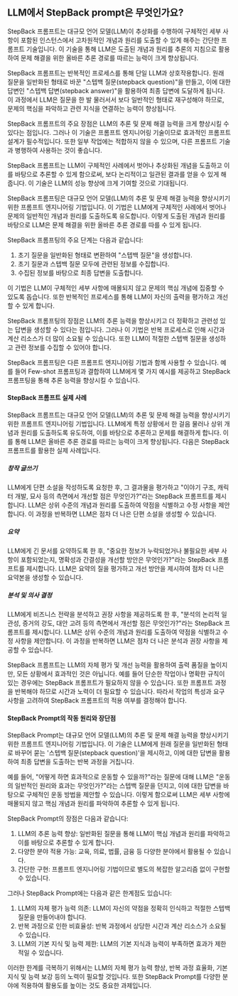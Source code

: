 ## LLM에서 StepBack prompt은 무엇인가요?


StepBack 프롬프트는 대규모 언어 모델(LLM)이 추상화를 수행하여 구체적인 세부 사항이 포함된 인스턴스에서 고차원적인 개념과 원리를 도출할 수 있게 해주는 간단한 프롬프트 기술입니다. 이 기술을 통해 LLM은 도출된 개념과 원리를 추론의 지침으로 활용하여 문제 해결을 위한 올바른 추론 경로를 따르는 능력이 크게 향상됩니다.

StepBack 프롬프트는 반복적인 프로세스를 통해 단일 LLM과 상호작용합니다. 원래 질문을 일반화된 형태로 바꾼 "스텝백 질문(stepback question)"을 만들고, 이에 대한 답변인 "스텝백 답변(stepback answer)"을 활용하여 최종 답변에 도달하게 됩니다. 이 과정에서 LLM은 질문을 한 발 물러서서 보다 일반적인 형태로 재구성해야 하므로, 문제의 핵심을 파악하고 관련 지식을 연결하는 능력이 향상됩니다.

StepBack 프롬프트의 주요 장점은 LLM의 추론 및 문제 해결 능력을 크게 향상시킬 수 있다는 점입니다. 그러나 이 기술은 프롬프트 엔지니어링 기술이므로 효과적인 프롬프트 설계가 필수적입니다. 또한 일부 작업에는 적합하지 않을 수 있으며, 다른 프롬프트 기술과 병행하여 사용하는 것이 좋습니다.

StepBack 프롬프트는 LLM이 구체적인 사례에서 벗어나 추상화된 개념을 도출하고 이를 바탕으로 추론할 수 있게 함으로써, 보다 논리적이고 일관된 결과를 얻을 수 있게 해줍니다. 이 기술은 LLM의 성능 향상에 크게 기여할 것으로 기대됩니다.



StepBack 프롬프팅은 대규모 언어 모델(LLM)의 추론 및 문제 해결 능력을 향상시키기 위한 프롬프트 엔지니어링 기법입니다. 이 기법은 LLM에게 구체적인 사례에서 벗어나 문제의 일반적인 개념과 원리를 도출하도록 유도합니다. 이렇게 도출된 개념과 원리를 바탕으로 LLM은 문제 해결을 위한 올바른 추론 경로를 따를 수 있게 됩니다.

StepBack 프롬프팅의 주요 단계는 다음과 같습니다:

1. 초기 질문을 일반화된 형태로 변환하여 "스텝백 질문"을 생성합니다.
2. 초기 질문과 스텝백 질문 모두에 관련된 정보를 수집합니다.
3. 수집된 정보를 바탕으로 최종 답변을 도출합니다.

이 기법은 LLM이 구체적인 세부 사항에 매몰되지 않고 문제의 핵심 개념에 집중할 수 있도록 돕습니다. 또한 반복적인 프로세스를 통해 LLM이 자신의 출력을 평가하고 개선할 수 있게 합니다.

StepBack 프롬프팅의 장점은 LLM의 추론 능력을 향상시키고 더 정확하고 관련성 있는 답변을 생성할 수 있다는 점입니다. 그러나 이 기법은 반복 프로세스로 인해 시간과 계산 리소스가 더 많이 소요될 수 있습니다. 또한 LLM이 적절한 스텝백 질문을 생성하고 관련 정보를 수집할 수 있어야 합니다.

StepBack 프롬프팅은 다른 프롬프트 엔지니어링 기법과 함께 사용할 수 있습니다. 예를 들어 Few-shot 프롬프팅과 결합하여 LLM에게 몇 가지 예시를 제공하고 StepBack 프롬프팅을 통해 추론 능력을 향상시킬 수 있습니다.


#### StepBack 프롬프트 실제 사례

StepBack 프롬프트는 대규모 언어 모델(LLM)의 추론 및 문제 해결 능력을 향상시키기 위한 프롬프트 엔지니어링 기법입니다. LLM에게 특정 상황에서 한 걸음 물러나 상위 개념과 원리를 도출하도록 유도하여, 이를 바탕으로 추론하고 문제를 해결하게 합니다. 이를 통해 LLM은 올바른 추론 경로를 따르는 능력이 크게 향상됩니다. 다음은 StepBack 프롬프트를 활용한 실제 사례입니다.

##### 창작 글쓰기
LLM에게 단편 소설을 작성하도록 요청한 후, 그 결과물을 평가하고 "이야기 구조, 캐릭터 개발, 묘사 등의 측면에서 개선할 점은 무엇인가?"라는 StepBack 프롬프트를 제시합니다. LLM은 상위 수준의 개념과 원리를 도출하여 약점을 식별하고 수정 사항을 제안합니다. 이 과정을 반복하면 LLM은 점차 더 나은 단편 소설을 생성할 수 있습니다.

##### 요약
LLM에게 긴 문서를 요약하도록 한 후, "중요한 정보가 누락되었거나 불필요한 세부 사항이 포함되었는지, 명확성과 간결성을 개선할 방안은 무엇인가?"라는 StepBack 프롬프트를 제시합니다. LLM은 요약의 질을 평가하고 개선 방안을 제시하여 점차 더 나은 요약본을 생성할 수 있습니다.

##### 분석 및 의사 결정
LLM에게 비즈니스 전략을 분석하고 권장 사항을 제공하도록 한 후, "분석의 논리적 일관성, 증거의 강도, 대안 고려 등의 측면에서 개선할 점은 무엇인가?"라는 StepBack 프롬프트를 제시합니다. LLM은 상위 수준의 개념과 원리를 도출하여 약점을 식별하고 수정 사항을 제안합니다. 이 과정을 반복하면 LLM은 점차 더 나은 분석과 권장 사항을 제공할 수 있습니다.

StepBack 프롬프트는 LLM의 자체 평가 및 개선 능력을 활용하여 출력 품질을 높이지만, 모든 상황에서 효과적인 것은 아닙니다. 예를 들어 단순한 작업이나 명확한 규칙이 있는 경우에는 StepBack 프롬프트가 필요하지 않을 수 있습니다. 또한 프롬프트 과정을 반복해야 하므로 시간과 노력이 더 필요할 수 있습니다. 따라서 작업의 특성과 요구 사항을 고려하여 StepBack 프롬프트의 적용 여부를 결정해야 합니다.


#### StepBack Prompt의 작동 원리와 장단점

StepBack Prompt는 대규모 언어 모델(LLM)의 추론 및 문제 해결 능력을 향상시키기 위한 프롬프트 엔지니어링 기법입니다. 이 기술은 LLM에게 원래 질문을 일반화된 형태로 바꾸어 묻는 '스텝백 질문(stepback question)'을 제시하고, 이에 대한 답변을 활용하여 최종 답변을 도출하는 반복 과정을 거칩니다.

예를 들어, "어떻게 하면 효과적으로 운동할 수 있을까?"라는 질문에 대해 LLM은 "운동의 일반적인 원리와 효과는 무엇인가?"라는 스텝백 질문을 던지고, 이에 대한 답변을 바탕으로 구체적인 운동 방법을 제안할 수 있습니다. 이렇게 함으로써 LLM은 세부 사항에 매몰되지 않고 핵심 개념과 원리를 파악하여 추론할 수 있게 됩니다.

StepBack Prompt의 장점은 다음과 같습니다:

1. LLM의 추론 능력 향상: 일반화된 질문을 통해 LLM이 핵심 개념과 원리를 파악하고 이를 바탕으로 추론할 수 있게 합니다.
2. 다양한 분야 적용 가능: 교육, 의료, 법률, 금융 등 다양한 분야에서 활용될 수 있습니다.
3. 간단한 구현: 프롬프트 엔지니어링 기법이므로 별도의 복잡한 알고리즘 없이 구현할 수 있습니다.

그러나 StepBack Prompt에는 다음과 같은 한계점도 있습니다:

1. LLM의 자체 평가 능력 의존: LLM이 자신의 약점을 정확히 인식하고 적절한 스텝백 질문을 만들어내야 합니다.
2. 반복 과정으로 인한 비효율성: 반복 과정에서 상당한 시간과 계산 리소스가 소요될 수 있습니다.
3. LLM의 기본 지식 및 능력 제한: LLM의 기본 지식과 능력이 부족하면 효과가 제한적일 수 있습니다.

이러한 한계를 극복하기 위해서는 LLM의 자체 평가 능력 향상, 반복 과정 효율화, 기본 지식 및 능력 보강 등의 노력이 필요할 것입니다. 또한 StepBack Prompt를 다양한 분야에 적용하여 활용도를 높이는 것도 중요한 과제입니다.


